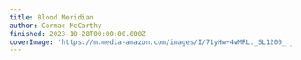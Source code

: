 ```yaml
---
title: Blood Meridian
author: Cormac McCarthy
finished: 2023-10-28T00:00:00.000Z
coverImage: 'https://m.media-amazon.com/images/I/71yHw+4wMRL._SL1200_.jpg'
---
```

